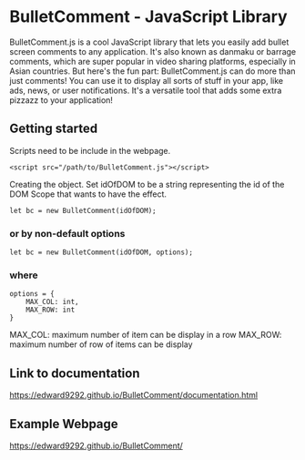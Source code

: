 # BulletComment - JavaScript Library 
BulletComment.js is a cool JavaScript library that lets you easily add bullet screen comments to any application. It's also known as danmaku or barrage comments, which are super popular in video sharing platforms, especially in Asian countries. But here's the fun part: BulletComment.js can do more than just comments! You can use it to display all sorts of stuff in your app, like ads, news, or user notifications. It's a versatile tool that adds some extra pizzazz to your application!

## Getting started
Scripts need to be include in the webpage.
```
<script src="/path/to/BulletComment.js"></script>
```
Creating the object. Set idOfDOM to be a string representing the id of the DOM Scope that wants to have the effect.
```
let bc = new BulletComment(idOfDOM);
```
### or by non-default options
```
let bc = new BulletComment(idOfDOM, options);
```
### where
```
options = {
	MAX_COL: int,
	MAX_ROW: int
}
```
MAX_COL: maximum number of item can be display in a row
MAX_ROW: maximum number of row of items can be display


## Link to documentation
https://edward9292.github.io/BulletComment/documentation.html

## Example Webpage
https://edward9292.github.io/BulletComment/
